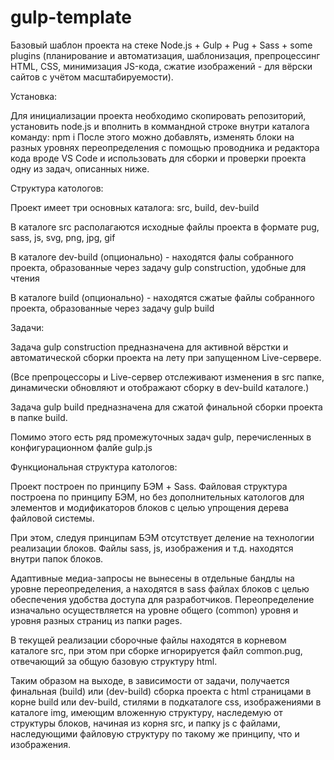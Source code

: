 # gulp-template
Базовый шаблон проекта на стеке Node.js + Gulp + Pug + Sass + some plugins 
(планирование и автоматизация, шаблонизация, препроцессинг HTML, CSS, минимизация JS-кода, сжатие изображений - для вёрски сайтов с учётом масштабируемости).

Установка:

Для инициализации проекта необходимо скопировать репозиторий, установить node.js и вполнить в коммандной строке внутри каталога команду: npm i
После этого можно добавлять, изменять блоки на разных уровнях переопределения с помощью проводника и редактора кода вроде VS Code и использовать для сборки и проверки проекта одну из задач, описанных ниже.

Структура катологов:

Проект имеет три основных каталога: src, build, dev-build

В каталоге src располагаются исходные файлы проекта в формате pug, sass, js, svg, png, jpg, gif

В каталоге dev-build (опционально) - находятся фалы собранного проекта, образованные через задачу gulp construction, удобные для чтения

В каталоге build (опционально) - находятся сжатые файлы собранного проекта, образованные через задачу gulp build

Задачи:

Задача gulp construction предназначена для активной вёрстки и автоматической сборки проекта на лету при запущенном Live-сервере.

(Все препроцессоры и Live-сервер отслеживают изменения в src папке, динамически обновляют и отображают сборку в dev-build каталоге.)

Задача gulp build предназначена для сжатой финальной сборки проекта в папке build.

Помимо этого есть ряд промежуточных задач gulp, перечисленных в конфигурационном фалйе gulp.js

Функциональная структура катологов:

Проект построен по принципу БЭМ + Sass. Файловая структура построена по принципу БЭМ, но без дополнительных катологов для элементов и модификаторов блоков с целью упрощения дерева файловой системы.

При этом, следуя принципам БЭМ отсутствует деление на технологии реализации блоков. Файлы sass, js, изображения и т.д. находятся внутри папок блоков.

Адаптивные медиа-запросы не вынесены в отдельные бандлы на уровне переопределения, а находятся в sass файлах блоков с целью обеспечения удобства доступа для разработчиков.
Переопределение изначально осуществляется на уровне общего (common) уровня и уровня разных страниц из папки pages.

В текущей реализации сборочные файлы находятся в корневом каталоге src, при этом при сборке игнорируется файл common.pug, отвечающий за общую базовую структуру html.

Таким образом на выходе, в зависимости от задачи, получается финальная (build) или (dev-build) сборка проекта с html страницами в корне build или dev-build, стилями в подкаталоге css, изображениями в каталоге img, имеющим вложенную структуру, наследемую от структуры блоков, начиная из корня src, и папку js с файлами, наследующими файловую структуру по такому же принципу, что и изображения.



